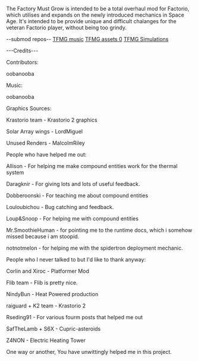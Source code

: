 The Factory Must Grow is intended to be a total overhaul mod for Factorio, which utilises and expands on the newly introduced mechanics in Space Age. It's intended to be provide unique and difficult chalanges for the veteran Factorio player, without being too grindy.

--submod repos--
[TFMG music](https://github.com/oobanooba0/TFMG-music)
[TFMG assets 0](https://github.com/oobanooba0/TFMG-assets-0)
[TFMG Simulations](https://github.com/oobanooba0/TFMG-simulations)



---Credits---

Contributors:

oobanooba

Music:

oobanooba

Graphics Sources:

Krastorio team - Krastorio 2 graphics

Solar Array wings - LordMiguel

Unused Renders - MalcolmRiley


People who have helped me out:

Allison - For helping me make compound entities work for the thermal system

Daragknir - For giving lots and lots of useful feedback.

Dobberoonski - For teaching me about compound entities

Louloubichou - Bug catching and feedback.

Loup&Snoop - For helping me with compound entities

Mr.SmoothieHuman - for pointing me to the runtime docs, which i somehow missed because i am stoopid.

notnotmelon - for helping me with the spidertron deployment mechanic.


People who I never talked to but I'd like to thank anyway:

Corlin and Xiroc - Platformer Mod

Flib team - Flib is pretty nice.

NindyBun - Heat Powered production

raiguard + K2 team - Krastorio 2

Rseding91 - For various fourm posts that helped me out

SafTheLamb + S6X - Cupric-asteroids

Z4NON - Electric Heating Tower

One way or another, You have unwittingly helped me in this project.